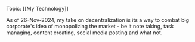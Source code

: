 Topic: [[My Technology]]

As of 26-Nov-2024, my take on decentralization is its a way to combat big corporate's idea of monopolizing the market - be it note taking, task managing, content creating, social media posting and what not.

